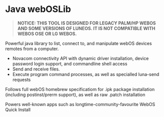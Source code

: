 Java webOSLib
=============
> **NOTICE: THIS TOOL IS DESIGNED FOR LEGACY PALM/HP WEBOS AND SOME VERSIONS OF LUNEOS. IT IS NOT COMPATIBLE WITH WEBOS OSE OR LG WEBOS.**

Powerful java library to list, connect to, and manipulate webOS devices remotes from a computer.

* Novacom connectivity API with dynamic driver installation, device password login support, and commandline shell access
* Send and receive files.
* Execute program command processes, as well as specialled luna-send requests

Follows full webOS homebrew specificatiom for .ipk package installation (including postinst/prerm support), as well as raw .patch installation

Powers well-known apps such as longtime-community-favourite WebOS Quick Install
